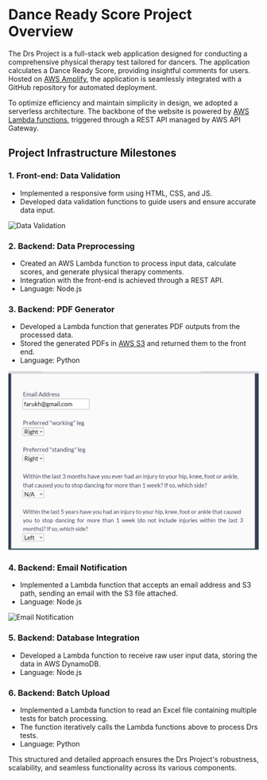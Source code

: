 # Dance Ready Score Project Overview

The Drs Project is a full-stack web application designed for conducting a comprehensive physical therapy test tailored for dancers. The application calculates a Dance Ready Score, providing insightful comments for users. Hosted on [AWS Amplify](https://aws.amazon.com/amplify/), the application is seamlessly integrated with a GitHub repository for automated deployment.

To optimize efficiency and maintain simplicity in design, we adopted a serverless architecture. The backbone of the website is powered by [AWS Lambda functions](https://aws.amazon.com/lambda/), triggered through a REST API managed by AWS API Gateway.

## Project Infrastructure Milestones

### 1. Front-end: Data Validation
- Implemented a responsive form using HTML, CSS, and JS.
- Developed data validation functions to guide users and ensure accurate data input.

![Data Validation](https://github.com/Farukh-AVA/Farukh-AVA.github.io/blob/main/portfolio/InputData.gif)

### 2. Backend: Data Preprocessing
- Created an AWS Lambda function to process input data, calculate scores, and generate physical therapy comments.
- Integration with the front-end is achieved through a REST API.
- Language: Node.js

### 3. Backend: PDF Generator
- Developed a Lambda function that generates PDF outputs from the processed data.
- Stored the generated PDFs in [AWS S3](https://aws.amazon.com/s3/) and returned them to the front end.
- Language: Python

![PDF Generator](https://github.com/Farukh-AVA/Farukh-AVA.github.io/blob/main/portfolio/GeneratedPDF.gif)

### 4. Backend: Email Notification
- Implemented a Lambda function that accepts an email address and S3 path, sending an email with the S3 file attached.
- Language: Node.js

![Email Notification](https://github.com/Farukh-AVA/Farukh-AVA.github.io/blob/main/portfolio/EmailPDF.gif)

### 5. Backend: Database Integration
- Developed a Lambda function to receive raw user input data, storing the data in AWS DynamoDB.
- Language: Node.js

### 6. Backend: Batch Upload
- Implemented a Lambda function to read an Excel file containing multiple tests for batch processing.
- The function iteratively calls the Lambda functions above to process Drs tests.
- Language: Python

This structured and detailed approach ensures the Drs Project's robustness, scalability, and seamless functionality across its various components.

